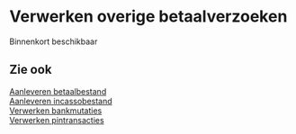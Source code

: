 # Verwerken overige betaalverzoeken

Binnenkort beschikbaar

## Zie ook

[Aanleveren betaalbestand](../aanleveren-betaalbestand/)  
[Aanleveren incassobestand](../aanleveren-incassobestand/)  
[Verwerken bankmutaties](../verwerken-bankmutaties/)  
[Verwerken pintransacties](../verwerken-pintransacties/)
